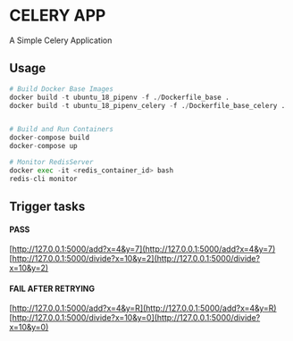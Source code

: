 # CELERY APP

A Simple Celery Application


## Usage

```python
# Build Docker Base Images
docker build -t ubuntu_18_pipenv -f ./Dockerfile_base .
docker build -t ubuntu_18_pipenv_celery -f ./Dockerfile_base_celery .


# Build and Run Containers
docker-compose build
docker-compose up

# Monitor RedisServer
docker exec -it <redis_container_id> bash
redis-cli monitor
```


## Trigger tasks
#### PASS
[http://127.0.0.1:5000/add?x=4&y=7](http://127.0.0.1:5000/add?x=4&y=7)
<br>
[http://127.0.0.1:5000/divide?x=10&y=2](http://127.0.0.1:5000/divide?x=10&y=2)

#### FAIL AFTER RETRYING
[http://127.0.0.1:5000/add?x=4&y=R](http://127.0.0.1:5000/add?x=4&y=R)
<br>
[http://127.0.0.1:5000/divide?x=10&y=0](http://127.0.0.1:5000/divide?x=10&y=0)
